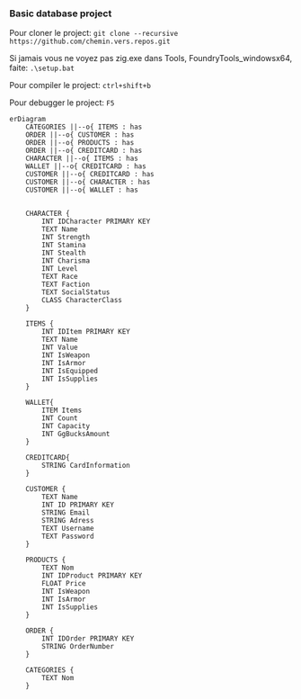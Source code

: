 ###  Basic database project

Pour cloner le project:
`git clone --recursive https://github.com/chemin.vers.repos.git`

Si jamais vous ne voyez pas zig.exe dans Tools, FoundryTools_windowsx64, faite:
`.\setup.bat`

Pour compiler le project:
`ctrl+shift+b`

Pour debugger le project:
`F5`
```mermaid
erDiagram
    CATEGORIES ||--o{ ITEMS : has
    ORDER ||--o{ CUSTOMER : has
    ORDER ||--o{ PRODUCTS : has
    ORDER ||--o{ CREDITCARD : has
    CHARACTER ||--o{ ITEMS : has
    WALLET ||--o{ CREDITCARD : has
    CUSTOMER ||--o{ CREDITCARD : has
    CUSTOMER ||--o{ CHARACTER : has
    CUSTOMER ||--o{ WALLET : has


    CHARACTER {
        INT IDCharacter PRIMARY KEY
        TEXT Name
        INT Strength
        INT Stamina
        INT Stealth
        INT Charisma
        INT Level
        TEXT Race
        TEXT Faction
        TEXT SocialStatus
        CLASS CharacterClass
    }

    ITEMS {
        INT IDItem PRIMARY KEY
        TEXT Name
        INT Value
        INT IsWeapon
        INT IsArmor
        INT IsEquipped
        INT IsSupplies
    }

    WALLET{
        ITEM Items
        INT Count
        INT Capacity
        INT GgBucksAmount
    }

    CREDITCARD{
        STRING CardInformation
    }

    CUSTOMER {
        TEXT Name
        INT ID PRIMARY KEY
        STRING Email
        STRING Adress
        TEXT Username
        TEXT Password
    }

    PRODUCTS {
        TEXT Nom
        INT IDProduct PRIMARY KEY
        FLOAT Price
        INT IsWeapon
        INT IsArmor
        INT IsSupplies
    }

    ORDER {
        INT IDOrder PRIMARY KEY
        STRING OrderNumber
    }

    CATEGORIES {
        TEXT Nom
    }
```
